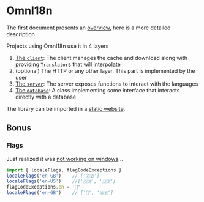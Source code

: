 # OmnI18n

The first document presents an [overview](../README.md), here is a more detailed description

Projects using OmnI18n use it in 4 layers

1. [The `client`](./client.md): The client manages the cache and download along with providing [`Translator`s](./translator.md) that will [interpolate](./interpolation.md)
2. (optional) The HTTP or any other layer. This part is implemented by the user
3. [The `server`](./server.md): The server exposes functions to interact with the languages
4. [The `database`](./db.md): A class implementing some interface that interacts directly with a database

The library can be imported in a [static website](umd.md).

## Bonus

### Flags

Just realized it was [not working on windows](https://answers.microsoft.com/en-us/windows/forum/all/flag-emoji/85b163bc-786a-4918-9042-763ccf4b6c05)...

```js
import { localeFlags, flagCodeExceptions }
localeFlags('en-GB')	// ['🇬🇧']
localeFlags('en-US')	//['🇬🇧', '🇺🇸']
flagCodeExceptions.en = '🏴󠁧󠁢󠁥󠁮󠁧󠁿'
localeFlags('en-GB')	// ['🏴󠁧󠁢󠁥󠁮󠁧󠁿', '🇬🇧']
```
